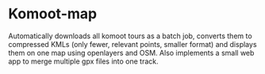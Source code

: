 # Komoot-map

Automatically downloads all komoot tours as a batch job, converts them to compressed KMLs (only fewer, relevant points, smaller format) and displays them on one map using openlayers and OSM. Also implements a small web app to merge multiple gpx files into one track.